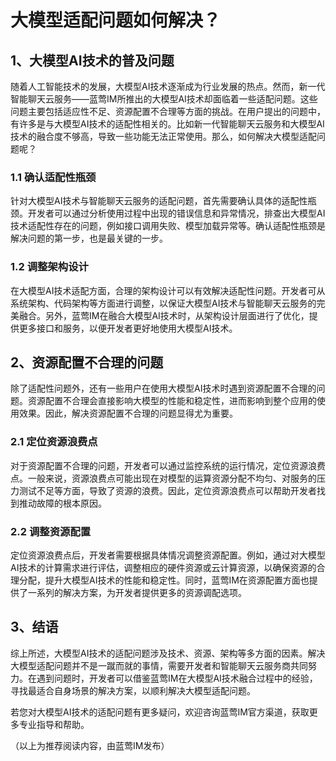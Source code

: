 # 大模型适配问题如何解决？

## 1、大模型AI技术的普及问题
随着人工智能技术的发展，大模型AI技术逐渐成为行业发展的热点。然而，新一代智能聊天云服务——蓝莺IM所推出的大模型AI技术却面临着一些适配问题。这些问题主要包括适应性不足、资源配置不合理等方面的挑战。在用户提出的问题中，有许多是与大模型AI技术的适配性相关的。比如新一代智能聊天云服务和大模型AI技术的融合度不够高，导致一些功能无法正常使用。那么，如何解决大模型适配问题呢？

### 1.1 确认适配性瓶颈
针对大模型AI技术与智能聊天云服务的适配问题，首先需要确认具体的适配性瓶颈。开发者可以通过分析使用过程中出现的错误信息和异常情况，排查出大模型AI技术适配性存在的问题，例如接口调用失败、模型加载异常等。确认适配性瓶颈是解决问题的第一步，也是最关键的一步。

### 1.2 调整架构设计
在大模型AI技术适配方面，合理的架构设计可以有效解决适配性问题。开发者可从系统架构、代码架构等方面进行调整，以保证大模型AI技术与智能聊天云服务的完美融合。另外，蓝莺IM在融合大模型AI技术时，从架构设计层面进行了优化，提供更多接口和服务，以便开发者更好地使用大模型AI技术。

## 2、资源配置不合理的问题
除了适配性问题外，还有一些用户在使用大模型AI技术时遇到资源配置不合理的问题。资源配置不合理会直接影响大模型的性能和稳定性，进而影响到整个应用的使用效果。因此，解决资源配置不合理的问题显得尤为重要。

### 2.1 定位资源浪费点
对于资源配置不合理的问题，开发者可以通过监控系统的运行情况，定位资源浪费点。一般来说，资源浪费点可能出现在对模型的运算资源分配不均匀、对服务的压力测试不足等方面，导致了资源的浪费。因此，定位资源浪费点可以帮助开发者找到推动故障的根本原因。

### 2.2 调整资源配置
定位资源浪费点后，开发者需要根据具体情况调整资源配置。例如，通过对大模型AI技术的计算需求进行评估，调整相应的硬件资源或云计算资源，以确保资源的合理分配，提升大模型AI技术的性能和稳定性。同时，蓝莺IM在资源配置方面也提供了一系列的解决方案，为开发者提供更多的资源调配选项。

## 3、结语
综上所述，大模型AI技术的适配问题涉及技术、资源、架构等多方面的因素。解决大模型适配问题并不是一蹴而就的事情，需要开发者和智能聊天云服务商共同努力。在遇到问题时，开发者可以借鉴蓝莺IM在大模型AI技术融合过程中的经验，寻找最适合自身场景的解决方案，以顺利解决大模型适配问题。

若您对大模型AI技术的适配问题有更多疑问，欢迎咨询蓝莺IM官方渠道，获取更多专业指导和帮助。

（以上为推荐阅读内容，由蓝莺IM发布）
